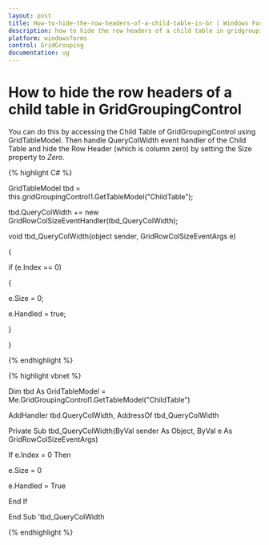```yaml
---
layout: post
title: How-to-hide-the-row-headers-of-a-child-table-in-Gr | Windows Forms | Syncfusion
description: how to hide the row headers of a child table in gridgroupingcontrol
platform: windowsforms
control: GridGrouping
documentation: ug
---
```


# How to hide the row headers of a child table in GridGroupingControl

You can do this by accessing the Child Table of GridGroupingControl using GridTableModel. Then handle QueryColWidth event handler of the Child Table and hide the Row Header (which is column zero) by setting the Size property to _Zero_.



{% highlight C# %}


GridTableModel tbd = this.gridGroupingControl1.GetTableModel("ChildTable"); 

tbd.QueryColWidth += new GridRowColSizeEventHandler(tbd_QueryColWidth); 



void tbd_QueryColWidth(object sender, GridRowColSizeEventArgs e) 

{ 

if (e.Index == 0) 

{ 

e.Size = 0; 

e.Handled = true; 

} 

} 

{% endhighlight %}



{% highlight vbnet %}




Dim tbd As GridTableModel = Me.GridGroupingControl1.GetTableModel("ChildTable")

AddHandler tbd.QueryColWidth, AddressOf tbd_QueryColWidth 



Private Sub tbd_QueryColWidth(ByVal sender As Object, ByVal e As GridRowColSizeEventArgs)

If e.Index = 0 Then

e.Size = 0

e.Handled = True

End If

End Sub 'tbd_QueryColWidth 

{% endhighlight %}

